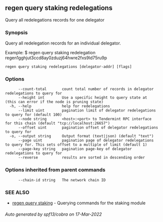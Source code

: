 ## regen query staking redelegations

Query all redelegations records for one delegator

### Synopsis

Query all redelegation records for an individual delegator.

Example:
$ regen query staking redelegation regen1gghjut3ccd8ay0zduzj64hwre2fxs9ld75ru9p

```
regen query staking redelegations [delegator-addr] [flags]
```

### Options

```
      --count-total       count total number of records in delegator redelegations to query for
      --height int        Use a specific height to query state at (this can error if the node is pruning state)
  -h, --help              help for redelegations
      --limit uint        pagination limit of delegator redelegations to query for (default 100)
      --node string       <host>:<port> to Tendermint RPC interface for this chain (default "tcp://localhost:26657")
      --offset uint       pagination offset of delegator redelegations to query for
  -o, --output string     Output format (text|json) (default "text")
      --page uint         pagination page of delegator redelegations to query for. This sets offset to a multiple of limit (default 1)
      --page-key string   pagination page-key of delegator redelegations to query for
      --reverse           results are sorted in descending order
```

### Options inherited from parent commands

```
      --chain-id string   The network chain ID
```

### SEE ALSO

* [regen query staking](regen_query_staking.md)	 - Querying commands for the staking module

###### Auto generated by spf13/cobra on 17-Mar-2022
